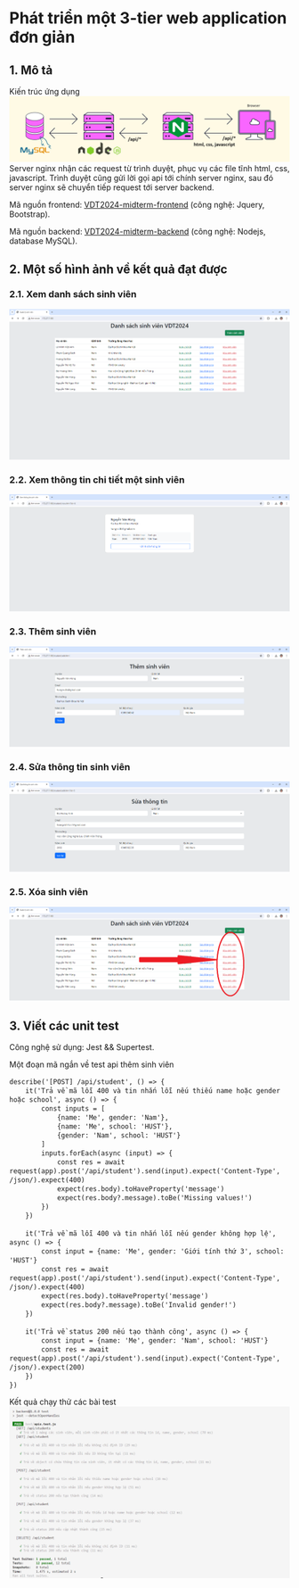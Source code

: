 # Phát triển một 3-tier web application đơn giản
## 1. Mô tả
Kiến trúc ứng dụng
![Architecture](./images/architecture.png)
Server nginx nhận các request từ trình duyệt, phục vụ các file tĩnh html, css, javascript. Trình duyệt cũng gửi lời gọi api tới chính server nginx, sau đó server nginx sẽ chuyển tiếp request tới server backend.

Mã nguồn frontend: [VDT2024-midterm-frontend](https://github.com/hungitb/VDT2024-midterm-frontend) (công nghệ: Jquery, Bootstrap).

Mã nguồn backend: [VDT2024-midterm-backend](https://github.com/hungitb/VDT2024-midterm-backend) (công nghệ: Nodejs, database MySQL).

## 2. Một số hình ảnh về kết quả đạt được

### 2.1. Xem danh sách sinh viên
![Danh sách sinh viên](./images/students-list.png)

### 2.2. Xem thông tin chi tiết một sinh viên
![Xem thông tin chi tiết](./images/detail-student.png)

### 2.3. Thêm sinh viên
![Thêm sinh viên](./images/add-student.png)

### 2.4. Sửa thông tin sinh viên
![Sửa thông tin sinh viên](./images/edit-student.png)

### 2.5. Xóa sinh viên
![Xóa sinh viên](./images/delete-student.png)

## 3. Viết các unit test
Công nghệ sử dụng: Jest && Supertest.

Một đoạn mã ngắn về test api thêm sinh viên
```
describe('[POST] /api/student', () => {
    it('Trả về mã lỗi 400 và tin nhắn lỗi nếu thiếu name hoặc gender hoặc school', async () => {
        const inputs = [
            {name: 'Me', gender: 'Nam'},
            {name: 'Me', school: 'HUST'},
            {gender: 'Nam', school: 'HUST'}
        ]
        inputs.forEach(async (input) => {
            const res = await request(app).post('/api/student').send(input).expect('Content-Type', /json/).expect(400)
            expect(res.body).toHaveProperty('message')
            expect(res.body?.message).toBe('Missing values!')
        })
    })

    it('Trả về mã lỗi 400 và tin nhắn lỗi nếu gender không hợp lệ', async () => {
        const input = {name: 'Me', gender: 'Giới tính thứ 3', school: 'HUST'}
        const res = await request(app).post('/api/student').send(input).expect('Content-Type', /json/).expect(400)
        expect(res.body).toHaveProperty('message')
        expect(res.body?.message).toBe('Invalid gender!')
    })

    it('Trả về status 200 nếu tạo thành công', async () => {
        const input = {name: 'Me', gender: 'Nam', school: 'HUST'}
        const res = await request(app).post('/api/student').send(input).expect('Content-Type', /json/).expect(200)
    })
})
```

Kết quả chạy thử các bài test
![Kết quả chạy test](./images/test-result.png)